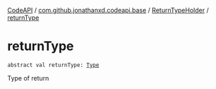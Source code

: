 [CodeAPI](../../index.md) / [com.github.jonathanxd.codeapi.base](../index.md) / [ReturnTypeHolder](index.md) / [returnType](.)

# returnType

`abstract val returnType: `[`Type`](http://docs.oracle.com/javase/6/docs/api/java/lang/reflect/Type.html)

Type of return

